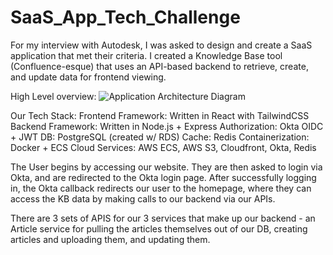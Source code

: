# SaaS_App_Tech_Challenge
For my interview with Autodesk, I was asked to design and create a SaaS application that met their criteria. I created a Knowledge Base tool (Confluence-esque) that uses an API-based backend to retrieve, create, and update data for frontend viewing.

High Level overview:
![Application Architecture Diagram](https://github.com/user-attachments/assets/7a1872be-9c66-469d-a765-b7b82058944f)

Our Tech Stack:
Frontend Framework: Written in React with TailwindCSS
Backend Framework: Written in Node.js + Express
Authorization:	Okta OIDC + JWT
DB:	PostgreSQL (created w/ RDS)
Cache:	Redis
Containerization:	Docker + ECS
Cloud Services:	AWS ECS, AWS S3, Cloudfront, Okta, Redis

The User begins by accessing our website. They are then asked to login via Okta, and are redirected to the Okta login page. After successfully logging in, the Okta callback redirects our user to the homepage, where they can access the KB data by making calls to our backend via our APIs.

There are 3 sets of APIS for our 3 services that make up our backend - an Article service for pulling the articles themselves out of our DB, creating articles and uploading them, and updating them.
